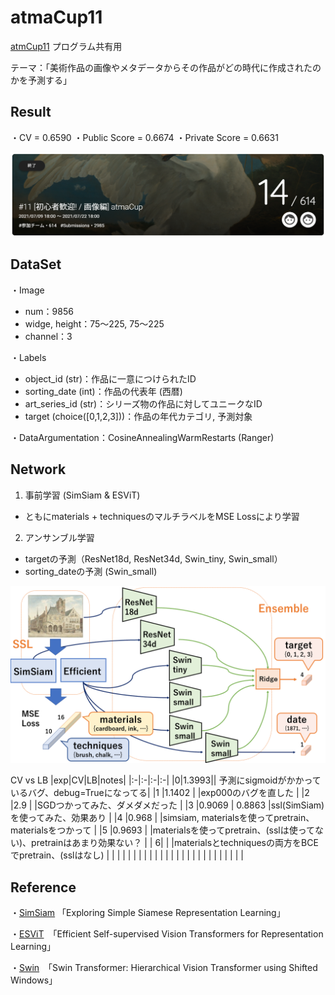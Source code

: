 # atmaCup11
[atmCup11](https://www.guruguru.science/competitions/17/) プログラム共有用

テーマ：「美術作品の画像やメタデータからその作品がどの時代に作成されたのかを予測する」

## Result
・CV = 0.6590
・Public  Score = 0.6674
・Private Score = 0.6631
<p align="center">
<img src='imgs/result.png' width="1000px"/>
 
## DataSet
・Image
 - num：9856
 - widge, height：75〜225, 75〜225
 - channel：3
 
・Labels
 - object_id (str)：作品に一意につけられたID
 - sorting_date (int)：作品の代表年 (西暦) 
 - art_series_id (str)：シリーズ物の作品に対してユニークなID
 - target (choice([0,1,2,3]))：作品の年代カテゴリ, 予測対象
 
・DataArgumentation：CosineAnnealingWarmRestarts (Ranger)
 
## Network
1. 事前学習 (SimSiam & ESViT)
 - ともにmaterials + techniquesのマルチラベルをMSE Lossにより学習
 
2. アンサンブル学習
 -  targetの予測（ResNet18d, ResNet34d, Swin_tiny, Swin_small）
 -  sorting_dateの予測 (Swin_small)
 
<p align="center">
<img src='imgs/network.png' width="1000px"/>


CV vs LB
|exp|CV|LB|notes|
|:-|:-|:-|:-|
|0|1.3993|| 予測にsigmoidがかかっているバグ、debug=Trueになってる|
|1 |1.1402  |  |exp000のバグを直した  |
|2 |2.9  |  |SGDつかってみた、ダメダメだった  |
|3 |0.9069  | 0.8863 |ssl(SimSiam)を使ってみた、効果あり  |
|4 |0.968  |  |simsiam, materialsを使ってpretrain、materialsをつかって  |
|5 |0.9693  |  |materialsを使ってpretrain、(sslは使ってない)、pretrainはあまり効果ない？  |
| 6|  |  |materialsとtechniquesの両方をBCEでpretrain、(sslはなし)  |
| |  |  |  |
| |  |  |  |
| |  |  |  |
| |  |  |  |
| |  |  |  |


## Reference
・[SimSiam](https://arxiv.org/pdf/2011.10566.pdf) 「Exploring Simple Siamese Representation Learning」
 
・[ESViT](https://arxiv.org/pdf/2106.09785v1.pdf)　「Efficient Self-supervised Vision Transformers for
Representation Learning」
 
・[Swin](https://arxiv.org/pdf/2103.14030.pdf)　「Swin Transformer: Hierarchical Vision Transformer using Shifted Windows」
